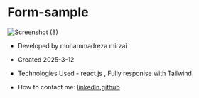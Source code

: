 # Form-sample

![Screenshot (8)](https://github.com/user-attachments/assets/1d4e765f-0679-45b3-a5bb-3d2c7c13dcce)


- Developed by mohammadreza mirzai

- Created 2025-3-12

- Technologies Used - react.js , Fully responise with Tailwind

- How to contact me: [linkedin](https://www.linkedin.com/in/mohammadrezamirzai/),[github](https://github.com/Mohammadrezamirzai)
